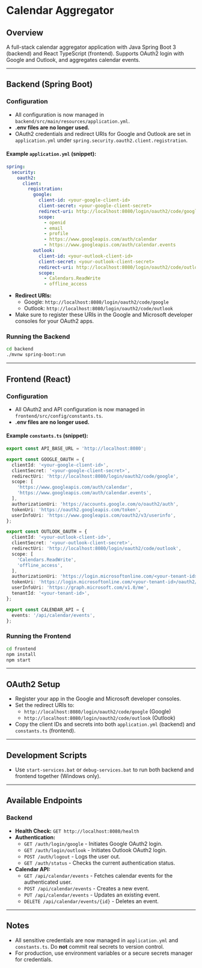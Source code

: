 # Calendar Aggregator

## Overview
A full-stack calendar aggregator application with Java Spring Boot 3 (backend) and React TypeScript (frontend). Supports OAuth2 login with Google and Outlook, and aggregates calendar events.

---

## Backend (Spring Boot)

### Configuration
- All configuration is now managed in `backend/src/main/resources/application.yml`.
- **.env files are no longer used.**
- OAuth2 credentials and redirect URIs for Google and Outlook are set in `application.yml` under `spring.security.oauth2.client.registration`.

#### Example `application.yml` (snippet):
```yaml
spring:
  security:
    oauth2:
      client:
        registration:
          google:
            client-id: <your-google-client-id>
            client-secret: <your-google-client-secret>
            redirect-uri: http://localhost:8080/login/oauth2/code/google
            scope:
              - openid
              - email
              - profile
              - https://www.googleapis.com/auth/calendar
              - https://www.googleapis.com/auth/calendar.events
          outlook:
            client-id: <your-outlook-client-id>
            client-secret: <your-outlook-client-secret>
            redirect-uri: http://localhost:8080/login/oauth2/code/outlook
            scope:
              - Calendars.ReadWrite
              - offline_access
```

- **Redirect URIs:**
  - Google: `http://localhost:8080/login/oauth2/code/google`
  - Outlook: `http://localhost:8080/login/oauth2/code/outlook`
- Make sure to register these URIs in the Google and Microsoft developer consoles for your OAuth2 apps.

### Running the Backend
```sh
cd backend
./mvnw spring-boot:run
```

---

## Frontend (React)

### Configuration
- All OAuth2 and API configuration is now managed in `frontend/src/config/constants.ts`.
- **.env files are no longer used.**

#### Example `constants.ts` (snippet):
```ts
export const API_BASE_URL = 'http://localhost:8080';

export const GOOGLE_OAUTH = {
  clientId: '<your-google-client-id>',
  clientSecret: '<your-google-client-secret>',
  redirectUri: 'http://localhost:8080/login/oauth2/code/google',
  scope: [
    'https://www.googleapis.com/auth/calendar',
    'https://www.googleapis.com/auth/calendar.events',
  ],
  authorizationUri: 'https://accounts.google.com/o/oauth2/auth',
  tokenUri: 'https://oauth2.googleapis.com/token',
  userInfoUri: 'https://www.googleapis.com/oauth2/v3/userinfo',
};

export const OUTLOOK_OAUTH = {
  clientId: '<your-outlook-client-id>',
  clientSecret: '<your-outlook-client-secret>',
  redirectUri: 'http://localhost:8080/login/oauth2/code/outlook',
  scope: [
    'Calendars.ReadWrite',
    'offline_access',
  ],
  authorizationUri: 'https://login.microsoftonline.com/<your-tenant-id>/oauth2/v2.0/authorize',
  tokenUri: 'https://login.microsoftonline.com/<your-tenant-id>/oauth2/v2.0/token',
  userInfoUri: 'https://graph.microsoft.com/v1.0/me',
  tenantId: '<your-tenant-id>',
};

export const CALENDAR_API = {
  events: '/api/calendar/events',
};
```

### Running the Frontend
```sh
cd frontend
npm install
npm start
```

---

## OAuth2 Setup
- Register your app in the Google and Microsoft developer consoles.
- Set the redirect URIs to:
  - `http://localhost:8080/login/oauth2/code/google` (Google)
  - `http://localhost:8080/login/oauth2/code/outlook` (Outlook)
- Copy the client IDs and secrets into both `application.yml` (backend) and `constants.ts` (frontend).

---

## Development Scripts
- Use `start-services.bat` or `debug-services.bat` to run both backend and frontend together (Windows only).

---

## Available Endpoints

### Backend

-   **Health Check:** `GET http://localhost:8080/health`
-   **Authentication:**
    -   `GET /auth/login/google` - Initiates Google OAuth2 login.
    -   `GET /auth/login/outlook` - Initiates Outlook OAuth2 login.
    -   `POST /auth/logout` - Logs the user out.
    -   `GET /auth/status` - Checks the current authentication status.
-   **Calendar API:**
    -   `GET /api/calendar/events` - Fetches calendar events for the authenticated user.
    -   `POST /api/calendar/events` - Creates a new event.
    -   `PUT /api/calendar/events` - Updates an existing event.
    -   `DELETE /api/calendar/events/{id}` - Deletes an event.

---

## Notes
- All sensitive credentials are now managed in `application.yml` and `constants.ts`. Do **not** commit real secrets to version control.
- For production, use environment variables or a secure secrets manager for credentials. 